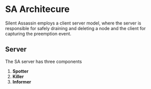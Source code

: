 # SA Architecure
Silent Assassin employs a client server model, where the server is responsible for safely draining and deleting a node and the client for capturing the preemption event.

## Server
The SA server has three components
1) **Spotter**
2) **Killer**
3) **Informer**




